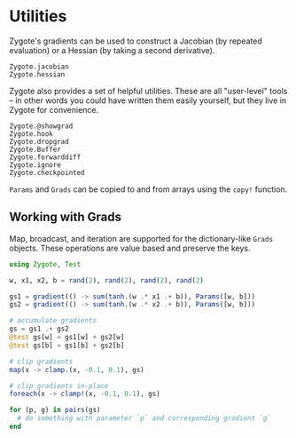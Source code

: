 # Utilities

Zygote's gradients can be used to construct a Jacobian (by repeated evaluation)
or a Hessian (by taking a second derivative).

```@docs
Zygote.jacobian
Zygote.hessian
```

Zygote also provides a set of helpful utilities. These are all "user-level" tools –
in other words you could have written them easily yourself, but they live in
Zygote for convenience.

```@docs
Zygote.@showgrad
Zygote.hook
Zygote.dropgrad
Zygote.Buffer
Zygote.forwarddiff
Zygote.ignore
Zygote.checkpointed
```

`Params` and `Grads` can be copied to and from arrays using the `copy!` function.

## Working with Grads

Map, broadcast, and iteration are supported for the dictionary-like `Grads` objects.
These operations are value based and preserve the keys.

```julia
using Zygote, Test

w, x1, x2, b = rand(2), rand(2), rand(2), rand(2)

gs1 = gradient(() -> sum(tanh.(w .* x1 .+ b)), Params([w, b])) 
gs2 = gradient(() -> sum(tanh.(w .* x2 .+ b)), Params([w, b])) 

# accumulate gradients
gs = gs1 .+ gs2
@test gs[w] ≈ gs1[w] + gs2[w] 
@test gs[b] ≈ gs1[b] + gs2[b] 

# clip gradients
map(x -> clamp.(x, -0.1, 0.1), gs)

# clip gradients in-place
foreach(x -> clamp!(x, -0.1, 0.1), gs)

for (p, g) in pairs(gs)
  # do something with parameter `p` and corresponding gradient `g`
end
```
